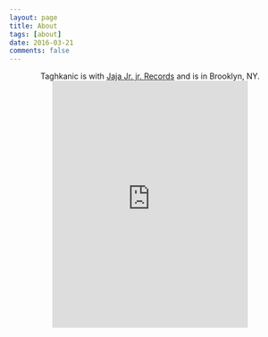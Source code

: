 ```yaml
---
layout: page
title: About
tags: [about]
date: 2016-03-21
comments: false
---
```

    
<center>
Taghkanic is with <a href="http://jajajrjr.github.io/">Jaja Jr. jr. Records</a> and is in Brooklyn, NY.

<br>
<iframe style="border: 0; width: 350px; height: 442px;" src="http://bandcamp.com/EmbeddedPlayer/track=1037115656/size=large/bgcol=ffffff/linkcol=0687f5/tracklist=false/transparent=true/" seamless><a href="http://taghkanic.bandcamp.com/track/intro">Intro by Taghkanic</a></iframe>

<!--</br>
</center>-->

<!--## Features
* Minimal, you can focus on your content
* Responsive
* Disqus integration
* Syntax highlighting
* Optional post image
* Social icons
* Page for sharing projects
* Optional background image
* Simple navigation menu
* MathJax support

## Preview

{% capture images %}
    https://cloud.githubusercontent.com/assets/754514/14509720/61c61058-01d6-11e6-93ab-0918515ecd56.png
    https://cloud.githubusercontent.com/assets/754514/14509716/61ac6c8e-01d6-11e6-879f-8308883de790.png
{% endcapture %}
{% include gallery images=images caption="Screenshots of Moon Theme" cols=2 %}

See a [live version of Moon](http://taylantatli.github.io/Moon) hosted on GitHub.

## Getting Started

To learn how to install and use this theme check out the [Setup Guide](http://taylantatli.me/Moon/moon-theme/) for more information.-->
      
<!--[Install Moon](http://jajajrjr.github.io/){: .btn}-->
